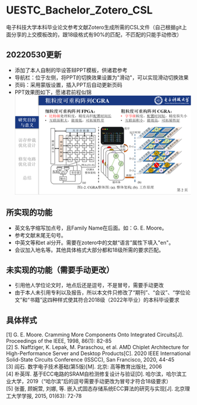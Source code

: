 # UESTC_Bachelor_Zotero_CSL
电子科技大学本科毕业论文参考文献Zotero生成所需的CSL文件（自己根据git上面分享的上交模板改的，跟18级格式有90%的匹配，不匹配的只能手动修改）
## 20220530更新
  - 添加了本人自制的毕设答辩PPT模板，供诸君参考
  - 导航栏：位于左侧，将PPT的切换效果设置为"滑动"，可以实现滑动切换效果
  - 页码：采用蒙版设置，插入PPT后自动更新页码
  - PPT效果图如下，愿诸君前程似锦
  ![avatar](./PPT示例.png)
## 所实现的功能
  - 英文名字缩写加点号，且Family Name在后面。如：G. E. Moore。
  - 参考文献末尾无句号。
  - 中英文等和et al分开。需要在zotero中的文献“语言”属性下填入"en"。
  - 会议加入地名等。其他具体格式大部分都和18级所需的要求匹配。
## 未实现的功能（需要手动更改）
  - 引用他人学位论文时，地点后还是逗号，不是冒号，需要手动更改
  - 由于本人未引用专利以及报告，所以本文件只修改了“期刊”、“会议”、“学位论文”和“书籍”这四种样式使其符合2018级（2022年毕业）的本科毕设要求
## 具体样式
  [1]	G. E. Moore. Cramming More Components Onto Integrated Circuits[J]. Proceedings of the IEEE, 1998, 86(1): 82-85 \
  [2]	S. Naffziger, K. Lepak, M. Paraschou, et al. AMD Chiplet Architecture for High-Performance Server and Desktop Products[C]. 2020 IEEE International Solid-State Circuits Conference (ISSCC), San Francisco, 2020, 44-45 \
  [3]	阎石. 数字电子技术基础(第5版)[M]. 北京: 高等教育出版社, 2006 \
  [4]	朴英珲. 基于ECC电路的SRAM自检测修复设计与验证[D]. 哈尔滨，哈尔滨工业大学，2019（“哈尔滨”后的逗号需要手动更改为冒号才符合18级要求） \
  [5]	张蕾, 顾婉萱, 刘娜, 等. 嵌入式固态存储系统ECC算法的研究与实现[J]. 北京理工大学学报, 2015, 01(63): 72-78
